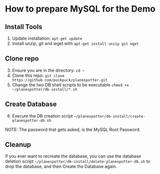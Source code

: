 How to prepare MySQL for the Demo
============================================

## Install Tools

1. Update installation: `apt-get update`
2. Install unzip, git and wget with `apt-get install unzip git wget`


## Clone repo

3. Ensure you are in the directory: `cd ~`
4. Clone this repo: `git clone https://github.com/puckpuck/planespotter.git`
5. Change the two DB shell scripts to be executable `chmod +x ~/planespotter/db-install/*.sh`


## Create Database

6. Execute the DB creation script `~/planespotter/db-install/create-planespotter-db.sh` 

NOTE: The password that gets asked, is the MySQL Root Password.


## Cleanup

If you ever want to recreate the database, you can use the database deletion script `~/planespotter/db-install/delete-planespotter-db.sh` to drop the database, and then Create the Database again.

